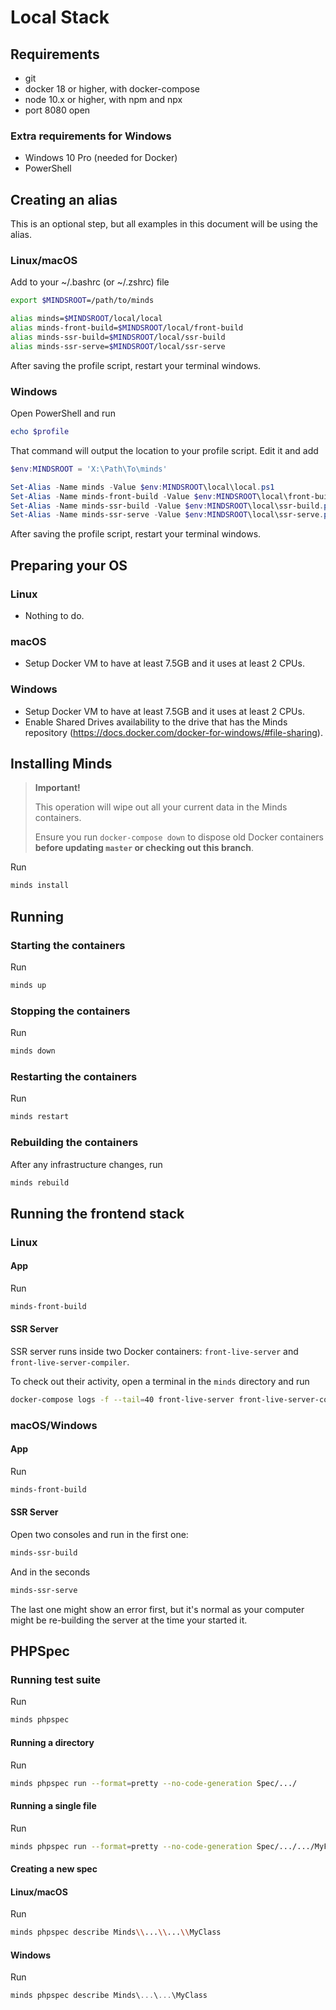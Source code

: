 # Local Stack

## Requirements
- git
- docker 18 or higher, with docker-compose
- node 10.x or higher, with npm and npx
- port 8080 open

### Extra requirements for Windows
- Windows 10 Pro (needed for Docker)
- PowerShell

## Creating an alias
This is an optional step, but all examples in this document will be using the alias.

### Linux/macOS
Add to your ~/.bashrc (or ~/.zshrc) file
```sh
export $MINDSROOT=/path/to/minds

alias minds=$MINDSROOT/local/local
alias minds-front-build=$MINDSROOT/local/front-build
alias minds-ssr-build=$MINDSROOT/local/ssr-build
alias minds-ssr-serve=$MINDSROOT/local/ssr-serve
```

After saving the profile script, restart your terminal windows.

### Windows
Open PowerShell and run
```powershell
echo $profile
```
That command will output the location to your profile script. Edit it and add
```powershell
$env:MINDSROOT = 'X:\Path\To\minds'

Set-Alias -Name minds -Value $env:MINDSROOT\local\local.ps1
Set-Alias -Name minds-front-build -Value $env:MINDSROOT\local\front-build.ps1
Set-Alias -Name minds-ssr-build -Value $env:MINDSROOT\local\ssr-build.ps1
Set-Alias -Name minds-ssr-serve -Value $env:MINDSROOT\local\ssr-serve.ps1
```

After saving the profile script, restart your terminal windows.

## Preparing your OS

### Linux
- Nothing to do.

### macOS
- Setup Docker VM to have at least 7.5GB and it uses at least 2 CPUs.

### Windows
- Setup Docker VM to have at least 7.5GB and it uses at least 2 CPUs.
- Enable Shared Drives availability to the drive that has the Minds repository (https://docs.docker.com/docker-for-windows/#file-sharing).

## Installing Minds
> **Important!**
>
> This operation will wipe out all your current data in the Minds containers.
>
> Ensure you run `docker-compose down` to dispose old Docker containers **before updating `master` or checking out this branch**.

Run
```sh
minds install
```

## Running

### Starting the containers

Run
```sh
minds up
```

### Stopping the containers

Run
```sh
minds down
```

### Restarting the containers

Run
```sh
minds restart
```

### Rebuilding the containers
After any infrastructure changes, run
```sh
minds rebuild
```

## Running the frontend stack

### Linux

#### App
Run
```sh
minds-front-build
```

#### SSR Server
SSR server runs inside two Docker containers: `front-live-server` and `front-live-server-compiler`.

To check out their activity, open a terminal in the `minds` directory and run
```sh
docker-compose logs -f --tail=40 front-live-server front-live-server-compiler
```

### macOS/Windows

#### App
Run
```sh
minds-front-build
```

#### SSR Server
Open two consoles and run in the first one:
```sh
minds-ssr-build
```
And in the seconds
```sh
minds-ssr-serve
```

The last one might show an error first, but it's normal as your computer might be re-building the server at the time your started it.

## PHPSpec

### Running test suite
Run
```sh
minds phpspec
```

#### Running a directory
Run
```sh
minds phpspec run --format=pretty --no-code-generation Spec/.../
```

#### Running a single file
Run
```sh
minds phpspec run --format=pretty --no-code-generation Spec/.../.../MyFileSpec.php
```

#### Creating a new spec

#### Linux/macOS

Run
```sh
minds phpspec describe Minds\\...\\...\\MyClass
```

#### Windows

Run
```powershell
minds phpspec describe Minds\...\...\MyClass
```
